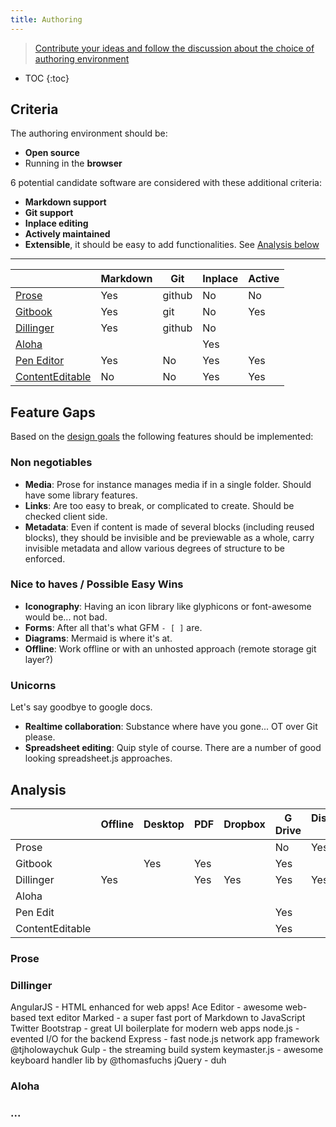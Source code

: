 ```yaml
---
title: Authoring
---
```


>  [Contribute your ideas and follow the discussion about the choice of authoring environment](https://github.com/iilab/contentascode/issues/5)

* TOC
{:toc}

## Criteria

The authoring environment should be:

 - **Open source**
 - Running in the **browser**

6 potential candidate software are considered with these additional criteria:

 - **Markdown support**
 - **Git support**
 - **Inplace editing**
 - **Actively maintained**
 - **Extensible**, it should be easy to add functionalities. See [Analysis below](#analysis)

---

|                                                          | Markdown |  Git   | Inplace | Active |
| -------------------------------------------------------- | -------- | ------ | ------- | ------ |
| [Prose](https://prose.io)                                | Yes      | github | No      | No     |
| [Gitbook](https://www.gitbook.com/editor)                | Yes      | git    | No      | Yes    |
| [Dillinger](https://github.com/joemccann/dillinger)      | Yes      | github | No      |        |
| [Aloha](http://www.alohaeditor.org/demo/aloha-ui/)       |          |        | Yes     |        |
| [Pen Editor](http://sofish.github.io/pen/)               | Yes      | No     | Yes     | Yes    |
| [ContentEditable](http://html5demos.com/contenteditable) | No       | No     | Yes     | Yes    |

## Feature Gaps

Based on the [design goals](../../approach#design-goals) the following features should be implemented:

### Non negotiables

 - **Media**: Prose for instance manages media if in a single folder. Should have some library features. 
 - **Links**: Are too easy to break, or complicated to create. Should be checked client side.
 - **Metadata**: Even if content is made of several blocks (including reused blocks), they should be invisible and be previewable as a whole, carry invisible metadata and allow various degrees of structure to be enforced.

### Nice to haves / Possible Easy Wins

 - **Iconography**: Having an icon library like glyphicons or font-awesome would be... not bad.
 - **Forms**: After all that's what GFM ```- [ ]``` are.
 - **Diagrams**: Mermaid is where it's at.
 - **Offline**: Work offline or with an unhosted approach (remote storage git layer?)

### Unicorns

Let's say goodbye to google docs.

 - **Realtime collaboration**: Substance where have you gone... OT over Git please.
 - **Spreadsheet editing**: Quip style of course. There are a number of good looking spreadsheet.js approaches. 

## Analysis

|                 | Offline | Desktop | PDF | Dropbox | G Drive | Distraction free |
| --------------- | ------- | ------- | --- | ------- | ------- | ---------------- |
| Prose           |         |         |     |         | No      | Yes              |
| Gitbook         |         | Yes     | Yes |         | Yes     |                  |
| Dillinger       | Yes     |         | Yes | Yes     | Yes     | Yes              |
| Aloha           |         |         |     |         |         |                  |
| Pen Edit        |         |         |     |         | Yes     |                  |
| ContentEditable |         |         |     |         | Yes     |                  |


### Prose

### Dillinger

AngularJS - HTML enhanced for web apps!
Ace Editor - awesome web-based text editor
Marked - a super fast port of Markdown to JavaScript
Twitter Bootstrap - great UI boilerplate for modern web apps
node.js - evented I/O for the backend
Express - fast node.js network app framework @tjholowaychuk
Gulp - the streaming build system
keymaster.js - awesome keyboard handler lib by @thomasfuchs
jQuery - duh

### Aloha

### ...

